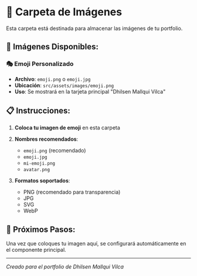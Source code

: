 # 📁 Carpeta de Imágenes

Esta carpeta está destinada para almacenar las imágenes de tu portfolio.

## 📸 Imágenes Disponibles:

### 🎭 Emoji Personalizado
- **Archivo**: `emoji.png` o `emoji.jpg`
- **Ubicación**: `src/assets/images/emoji.png`
- **Uso**: Se mostrará en la tarjeta principal "Dhilsen Mallqui Vilca"

## 📋 Instrucciones:

1. **Coloca tu imagen de emoji** en esta carpeta
2. **Nombres recomendados**:
   - `emoji.png` (recomendado)
   - `emoji.jpg`
   - `mi-emoji.png`
   - `avatar.png`

3. **Formatos soportados**:
   - PNG (recomendado para transparencia)
   - JPG
   - SVG
   - WebP

## 🎯 Próximos Pasos:

Una vez que coloques tu imagen aquí, se configurará automáticamente en el componente principal.

---
*Creado para el portfolio de Dhilsen Mallqui Vilca*









